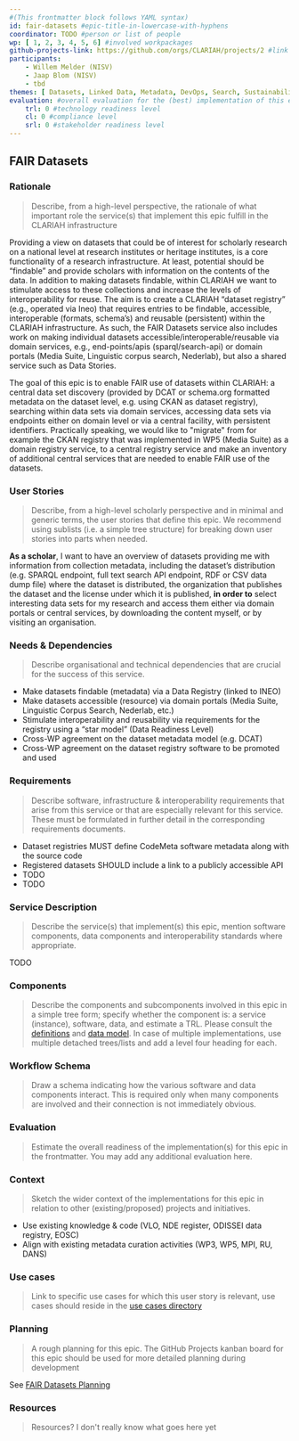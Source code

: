 ```yaml
---
#(This frontmatter block follows YAML syntax)
id: fair-datasets #epic-title-in-lowercase-with-hyphens
coordinator: TODO #person or list of people
wp: [ 1, 2, 3, 4, 5, 6] #involved workpackages
github-projects-link: https://github.com/orgs/CLARIAH/projects/2 #link to a specific project under here
participants:
    - Willem Melder (NISV)
    - Jaap Blom (NISV)
    - tbd
themes: [ Datasets, Linked Data, Metadata, DevOps, Search, Sustainability]
evaluation: #overall evaluation for the (best) implementation of this epic
    trl: 0 #technology readiness level
    cl: 0 #compliance level
    srl: 0 #stakeholder readiness level
---
```


## FAIR Datasets

### Rationale

> Describe, from a high-level perspective, the rationale of what important role
> the service(s) that implement this epic fulfill in the CLARIAH infrastructure

Providing a view on datasets that could be of interest for scholarly research on a national level at research institutes or heritage institutes, is a core functionality of a research infrastructure. At least, potential  should be “findable” and provide scholars with information on the contents of the data. In addition to making datasets findable, within CLARIAH we want to stimulate access to these collections and increase the levels of interoperability for reuse. The aim is to create a CLARIAH “dataset registry” (e.g., operated via Ineo) that requires entries to be findable, accessible, interoperable (formats, schema’s) and reusable (persistent) within the CLARIAH infrastructure. As such, the FAIR Datasets service also includes work on making individual datasets accessible/interoperable/reusable via domain services, e.g., end-points/apis (sparql/search-api) or domain portals (Media Suite, Linguistic corpus search, Nederlab), but also a shared service such as Data Stories.

The goal of this epic is to enable FAIR use of datasets within CLARIAH: a central data set discovery (provided by DCAT or schema.org formatted metadata on the dataset level, e.g. using CKAN as dataset registry), searching within data sets via domain services, accessing data sets via endpoints either on domain level or via a central facility, with persistent identifiers. Practically speaking, we would like to "migrate" from for example the CKAN registry that was implemented in WP5 (Media Suite) as a domain registry service, to a central registry service and make an inventory of additional central services that are needed to enable FAIR use of the datasets.


### User Stories

> Describe, from a high-level scholarly perspective and in minimal and generic terms, the user stories that define this epic.
> We recommend using sublists (i.e. a simple tree structure) for breaking down user stories into parts when needed.

**As a scholar**, I want to have an overview of datasets providing me with information from collection metadata, including the dataset’s distribution (e.g. SPARQL endpoint, full text search API endpoint, RDF or CSV data dump file) where the dataset is distributed, the organization that publishes the dataset and the license under which it is published, **in order to** select interesting data sets for my research and access them either via domain portals or central services, by downloading the content myself, or by visiting an organisation.

### Needs & Dependencies

> Describe organisational and technical dependencies that are crucial for the success of this service.

* Make datasets findable (metadata) via a Data Registry (linked to INEO)
* Make datasets accessible (resource) via domain portals (Media Suite, Linguistic Corpus Search, Nederlab, etc.) 
* Stimulate interoperability and reusability via requirements for the registry using a “star model” (Data Readiness Level)
* Cross-WP agreement on the dataset metadata model (e.g. DCAT)
* Cross-WP agreement on the dataset registry software to be promoted and used

### Requirements

> Describe software, infrastructure & interoperability requirements that arise from this service or that are especially relevant for this service. These must be formulated in further detail in the corresponding requirements documents.

* Dataset registries MUST define CodeMeta software metadata along with the source code
* Registered datasets SHOULD include a link to a publicly accessible API
* TODO
* TODO

### Service Description

> Describe the service(s) that implement(s) this epic, mention software components, data components and interoperability standards where appropriate.

TODO

### Components

> Describe the components and subcomponents involved in this epic in a simple tree form; specify whether the component
> is: a service (instance), software, data, and estimate a TRL. Please consult the
> [definitions](introduction.md#definitions) and [data model](introduction.md#data-model). In case of multiple
> implementations, use multiple detached trees/lists and add a level four heading for each.


### Workflow Schema

> Draw a schema indicating how the various software and data components interact. This is required only when many
> components are involved and their connection is not immediately obvious.

### Evaluation

> Estimate the overall readiness of the implementation(s) for this epic in the frontmatter. You may add any additional
> evaluation here.

### Context

> Sketch the wider context of the implementations for this epic in relation to other (existing/proposed) projects and initiatives.

* Use existing knowledge & code (VLO, NDE register, ODISSEI data registry, EOSC)
* Align with existing metadata curation activities (WP3, WP5, MPI, RU, DANS)


### Use cases

> Link to specific use cases for which this user story is relevant, use cases should reside in the [use cases directory](../../use-cases/)

### Planning

> A rough planning for this epic. The GitHub Projects kanban board for this epic should be used for more detailed planning during development

See [FAIR Datasets Planning](https://github.com/orgs/CLARIAH/projects/2/)

### Resources

> Resources? I don't really know what goes here yet


